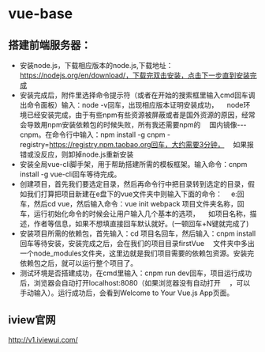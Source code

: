 # vue-base
## 搭建前端服务器：
- 安装node.js，下载相应版本的node.js,下载地址：https://nodejs.org/en/download/，下载完双击安装，点击下一步直到安装完成
- 安装完成后，附件里选择命令提示符（或者在开始的搜索框里输入cmd回车调出命令面板）输入：node -v回车，出现相应版本证明安装成功，
　node环境已经安装完成，由于有些npm有些资源被屏蔽或者是国外资源的原因，经常会导致用npm安装依赖包的时候失败，所有我还需要npm的
　国内镜像---cnpm。在命令行中输入：npm install -g cnpm -registry=https://registry.npm.taobao.org回车，大约需要3分钟，
　如果报错或没反应，则卸掉node.js重新安装
- 安装全局vue-cli脚手架，用于帮助搭建所需的模板框架。输入命令：cnpm install -g vue-cli回车等待完成。
- 创建项目，首先我们要选定目录，然后再命令行中把目录转到选定的目录，假如我们打算把项目新建在e盘下的vue文件夹中则输入下面的命令：
　e:回车，然后cd vue，然后输入命令：vue init webpack 项目文件夹名称，回车，运行初始化命令的时候会让用户输入几个基本的选项，
　如项目名称，描述，作者等信息，如果不想填直接回车默认就好。(一顿回车+N键就完成了)
- 安装项目所需的依赖包，首先输入：cd 项目名回车，然后输入：cnpm install回车等待安装，安装完成之后，会在我们的项目目录firstVue
　文件夹中多出一个node_modules文件夹，这里边就是我们项目需要的依赖包资源。安装完依赖包之后，就可以运行整个项目了。
- 测试环境是否搭建成功，在cmd里输入：cnpm run dev回车，项目运行成功后，浏览器会自动打开localhost:8080（如果浏览器没有自动打开
　，可以手动输入）。运行成功后，会看到Welcome to Your Vue.js App页面。

## iview官网
http://v1.iviewui.com/
